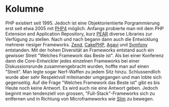 # Kolumne

PHP existiert seit 1995. Jedoch ist eine Objektorientierte Porgrammierung erst seit etwa 2005 mit [PHP4](https://www.php.net/manual/php4.php) möglich.
Anfangs probierte man mit dem PHP Extension and Application Repository, kurz [PEAR](https://pear.php.net/) diverse Libraries zur Verfügung zu stellen.
Nach und nach begann dann auch die Entwicklung mehrerer riesiger Frameworks.
[Zend](https://framework.zend.com/), [CakePHP](https://cakephp.org/), [Agavi](https://github.com/agavi/agavi) und [Symfony](https://symfony.com/) entstanden.
Mit der hohen Diversität an Frameworks entstand auch ein gewisser Streit "Welches Framework das Beste ist".
Als bei einer Konferenz dann die Core-Entwickler jedes einzelnen Frameworks bei einer Diskussionsrunde zusammengebracht wurden, hoffte man auf einen "Streit". Man legte sogar Nerf-Waffen zu jedem Sitz hinzu.
Schlussendlich wurde aber sehr Respektvoll miteinander umgegangen und man lobte sich gegenseitig.
Auf die Frage "Welches Framework das Beste ist" gibt es bis Heute noch keine Antwort. Es wird auch nie eine Antwort geben. 
Jedoch beginnt man tendenziell von grossen, "Full-Stack"-Frameworks sich zu entfernen und in Richtung von Microframeworks wie [Slim](http://www.slimframework.com/) zu bewegen.
